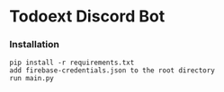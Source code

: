 # Todoext Discord Bot


### Installation
```
pip install -r requirements.txt
add firebase-credentials.json to the root directory
run main.py
```
